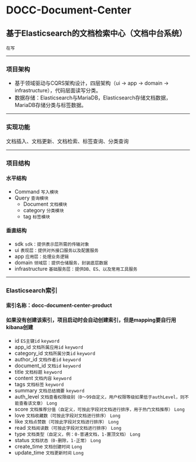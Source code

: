 # DOCC-Document-Center
## 基于Elasticsearch的文档检索中心（文档中台系统）
`在写`

***

### 项目架构
* 基于领域驱动与CQRS架构设计，四层架构（ui -> app -> domain -> infrastructure），代码层面读写分类。
* 数据存储：Elasticsearch与MariaDB，Elasticsearch存储文档数据，MariaDB存储分类与标签数据。

***

### 实现功能
文档插入、文档更新、文档检索、标签查询、分类查询

***
### 项目结构
#### 水平结构
* Command `写入模块`
* Query `查询模块`
  * Document `文档模块`
  * category `分类模块`
  * tag `标签模块`

#### 垂直结构
* sdk `sdk：提供表示层所需的传输对象`
* ui `表现层：提供对外接口服务以及配置服务`
* app `应用层：处理业务逻辑`
* domain `领域层：提供仓储服务，封装底层数据`
* infrastructure `基础服务层：提供DB、ES、以及常用工具服务`
***

### Elasticsearch索引
#### 索引名称：docc-document-center-product
#### 如果没有创建该索引，项目启动时会自动创建索引，但是mapping要自行用kibana创建
* id `ES主键id` `keyword`
* app_id `文档所属应用id` `keyword`
* category_id `文档所属分类id` `keyword`
* author_id `文档作者id` `keyword`
* document_id `文档id` `keyword`
* title `文档标题` `keyword`
* content `文档内容` `keyword`
* tags `文档标签` `keyword`
* summary `文档总结摘要` `keyword`
* auth_level `文档查看权限级别（0～99自定义，用户权限等级如果低于authLevel，则不能查看该文章）` `Long`
* score `文档推荐分值（自定义，可按此字段对文档进行排序，用于热门文档推荐）` `Long`
* love `文档收藏数（可按此字段对文档进行排序）` `Long`
* like `文档点赞数（可按此字段对文档进行排序）` `Long`
* read `文档阅读数（可按此字段对文档进行排序）` `Long`
* type `文档类型（自定义，例：0-普通文档，1-置顶文档）` `Long`
* status `文档状态（0-删除，1-正常）` `Long`
* create_time `文档创建时间` `Long`
* update_time `文档更新时间` `Long`

